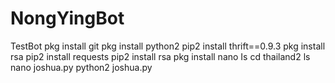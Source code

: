 # NongYingBot
TestBot
pkg install git
pkg install python2
pip2 install thrift==0.9.3
pkg install rsa
pip2 install requests
pip2 install rsa
pkg install nano
Is
cd thailand2
ls
nano joshua.py
python2 joshua.py
